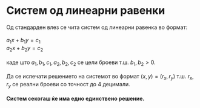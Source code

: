# Систем од линеарни равенки

Од стандарден влез се чита систем од линеарни равенка во формат: <br/>
<br/>
$a_{1}x+b_1{y}=c_{1}$<br/>
$a_{2}x+b_2{y}=c_{2}$<br/>
<br/>
каде што $a_{1},b_{1},c_{1},a_{2},b_{2},c_{2}$ се цели броеви т.ш. $b_{1}, b_{2}>0$.<br/>
<br/>
Да се испечати решението на системот во формат $(x, y)=(r_{x},r_{y})$ т.ш. $r_{x},r_{y}$ се реални броеви со точност до 4 децимали.<br/>
<br/>
**Систем секогаш ќе има едно единствено решение.**<br/>